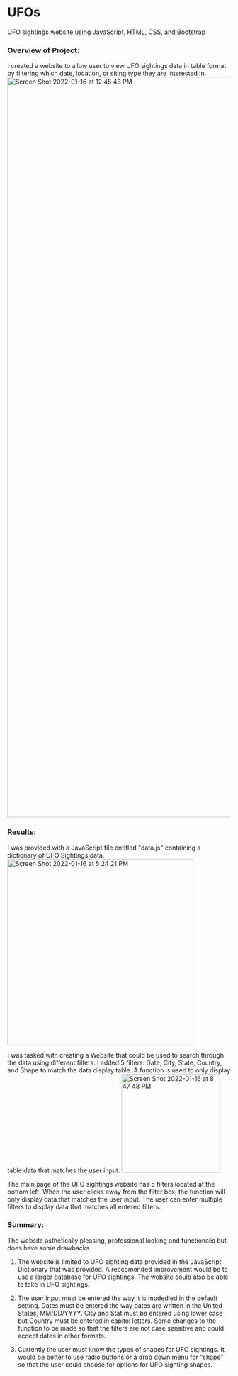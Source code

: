 # UFOs
UFO sightings website using JavaScript, HTML, CSS, and Bootstrap

### Overview of Project: 
I created a website to allow user to view UFO sightings data in table format by filtering which date, location, or siting type they are interested in.  
<img width="1670" alt="Screen Shot 2022-01-16 at 12 45 43 PM" src="https://user-images.githubusercontent.com/37478490/149682563-43744557-2aab-4efc-9e29-b983a6a649c8.png">



### Results: 

I was provided with a JavaScript file entitled "data.js" containing a dictionary of UFO Sightings data.  
<img width="420" alt="Screen Shot 2022-01-16 at 5 24 21 PM" src="https://user-images.githubusercontent.com/37478490/149682508-948dfd48-cbff-4b6d-ab35-81b40c64a973.png">

I was tasked with creating a Website that could be used to search through the data using different filters.  I added 5 filters: Date, City, State, Country, and Shape to match the data display table. A function is used to only display table data that matches the user input.
<img width="223" alt="Screen Shot 2022-01-16 at 8 47 48 PM" src="https://user-images.githubusercontent.com/37478490/149709193-a540fafe-75f3-4f9b-a247-87519c558b43.png">

The main page of the UFO sightings website has 5 filters located at the bottom left. When the user clicks away from the filter box, the function will only display data that matches the user input. The user can enter multiple filters to display data that matches all entered filters.



### Summary: 

The website asthetically pleasing, professional looking and functionalis but does have some drawbacks.  

1. The website is limited to UFO sighting data provided in the JavaScript Dictionary that was provided. A reccomended improvement would be to use a larger database for UFO sightings.  The website could also be able to take in UFO sightings.

2. The user input must be entered the way it is modedled in the default setting.  Dates must be entered the way dates are written in the United States, MM/DD/YYYY.  City and Stat must be entered using lower case but Country must be entered in capitol letters. Some changes to the function to be made so that the filters are not case sensitive and could accept dates in other formats.

3. Currently the user must know the types of shapes for UFO sightings.  It would be better to use radio buttons or a drop down menu for "shape" so that the user could choose for options for UFO sighting shapes.

